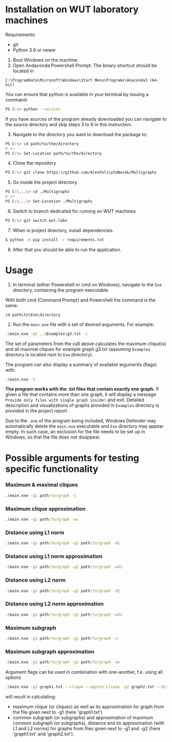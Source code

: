 # Installation on WUT laboratory machines
Requirements:
* git
* Python 3.9 or newer

1. Boot Windows on the machine.
2. Open Andaconda Powershell Prompt. The binary shortcut should be located in
```
C:\ProgramData\Microsoft\Windows\Start Menu\Programs\Anaconda3 (64-bit)
```
You can ensure that python is available in your terminal by issuing a command:
```bash
PS C:\> python --version
```

If you have sources of the program already downloaded you can navigate to the source directory and skip steps 3 to 6 in this instruction.

3. Navigate to the directory you want to download the package to:
```bash
PS C:\> cd path/to/the/directory
# or
PS C:\> Set-Location path/to/the/directory
```
4. Clone the repository
```bash
PS C:\> git clone https://github.com/AlexFelicytaNovak/Multigraphs
```
5. Go inside the project directory
```bash
PS C:\...\> cd ./Multigraphs
# or
PS C:\...\> Set-Location ./Multigraphs
```
6. Switch to branch dedicated for running on WUT machines
```bash
PS C:\> git switch wut-labs
```
7. When in project directory, install dependencies.
```bash
$ python -m pip install -r requirements.txt
```
8. After that you should be able to run the application.

# Usage
1. In terminal (either Powershell or cmd on Windows), navigate to the `Exe` directory, containing the program executable.

With both cmd (Command Prompt) and Powershell the command is the same:
```
cd path\to\Exe\directory
```
2. Run the `main.exe` file with a set of desired arguments. For example:
```cmd
.\main.exe -g1 ..\Examples\g3.txt -c
```
The set of parameters from the call above calculates the maximum clique(s) and all maximal cliques for example graph g3.txt (assuming `Examples` directory is located next to `Exe` directory).

The program can also display a summary of available arguments (flags) with:
```cmd
.\main.exe -h
```
**The program works with the .txt files that contain exactly one graph.** If given a file that contains more than one graph, it will display a message `Provide only files with single graph inside!` and exit. Detailed description and visualizations of graphs provided in `Examples` directory is provided in the project report.

Due to the `.exe` of the program being included, Windows Defender may automatically delete the `main.exe` executable and `Exe` directory may appear empty. In such case, an exclusion for the file needs to be set up in Windows, so that the file does not disappear.

# Possible arguments for testing specific functionality

### Maximum & maximal cliques
```cmd
.\main.exe -g1 path/to/graph -c
```
### Maximum clique approximation
```cmd
.\main.exe -g1 path/to/graph -ac
```
### Distance using L1 norm
```cmd
.\main.exe -g1 path/to/graph -g2 path/to/graph -d1
```
### Distance using L1 norm approximation
```cmd
.\main.exe -g1 path/to/graph -g2 path/to/graph -ad1
```
### Distance using L2 norm
```cmd
.\main.exe -g1 path/to/graph -g2 path/to/graph -d2
```
### Distance using L2 norm approximation
```cmd
.\main.exe -g1 path/to/graph -g2 path/to/graph -ad2
```
### Maximum subgraph
```cmd
.\main.exe -g1 path/to/graph -g2 path/to/graph -s
```
### Maximum subgraph approximation
```cmd
.\main.exe -g1 path/to/graph -g2 path/to/graph -as
```
Argument flags can be used in combination with one-another, f.e. using all options
```cmd
.\main.exe -g1 graph1.txt --clique --approx_clique -g2 graph2.txt --distance_l1 --approx_distance_l1 --distance_l2 --approx_distance_l2 --subgraph --approx_subgraph
```
will result in calculating:
* maximum clique (or cliques) as well as its approximation for graph from the file given next to -g1 (here 'graph1.txt')
* common subgraph (or subgraphs) and approximation of maximum common subgraph (or subgraphs), distance and its approximation (with L1 and L2 norms) for graphs from files given next to -g1 and -g2 (here 'graph1.txt' and 'graph2.txt').
